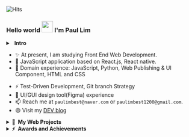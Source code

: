 ![Hits](https://hits.seeyoufarm.com/api/count/incr/badge.svg?url=https%3A%2F%2Fgithub.com%2Fpplemover&count_bg=%23170206&title_bg=%230EE90F&icon=git.svg&icon_color=%23E7E7E7&title=Visitor+Stats&edge_flat=false)

### Hello world <img src="https://media.giphy.com/media/hvRJCLFzcasrR4ia7z/giphy.gif" width="30px"> I'm Paul Lim

<details>
  <summary><b>&nbsp;&nbsp;Intro</b></summary>
  &nbsp;&nbsp;&nbsp;Passionate and innovative software developer with expertise in automation and a strong belief in the power of technology to improve lives. Skilled in collaborating with cross-functional teams to identify and solve problems using programming, with a focus on making the world a better place. Able to leverage creativity and technical skills to streamline processes and increase comfort through automation.
</details>

- ✨ At present, I am studying Front End Web Development.
- 💪 JavaScript application based on React.js, React native.
- 🌱 Domain experience: JavaScript, Python, Web Publishing & UI Component, HTML and CSS 
<!-- 2+ years of experience in development of JavaScript application based on React.js, React Native. -->
<!-- 🌱 Domain experience: JavaScript, React.js, React Native, Node.js, TypeScript, Docker, Python, WebRTC, RESTful API, Web Publishing & UI Componenet, HTML and CSS -->
- ⚡ Test-Driven Development, Git branch Strategy
- 🔭 UI/GUI design tool(Figma) experience
- 📫 Reach me at `paulimbest@naver.com` or `paulimbest1200@gmail.com`.
- 😄 Visit my [DEV blog](https://pplemover.github.io)

<details>
  <summary><b>🔗&nbsp;&nbsp;My&nbsp;Web Projects</b></summary>
  
 - [Starbucks Clone Website](https://lambent-chaja-ac32df.netlify.app) - Starbucks Korea Website Clone project made with HTML, CSS, JS.
 <!-- 
 - BurgerPedia (WEB, 대)
 - Auto Wars (WEB, 대)
 - 2027 대선 공약 비교 (WEB, 대)
 - 국가재난 상황 알리미(WEB, 대)
 - BORI VIEWER (크롬 익스텐션, 소)
 - 견생네컷 (Flutter, 소) 
 - Shopping Calender (WEB, 소)
 - 전기자동차 API (API, 중)
 - 새로운 확장자 개발하기(?) .cal (?, 대)
 -->
   
</details>

<details>
  <summary><b>⚡&nbsp;&nbsp;Awards&nbsp;and&nbsp;Achievements</b></summary>
  <br/>
  
- ➡️ [Grand Prize](https://m.blog.naver.com/uosblog/222165125291) at the 'Autonomous Driving and C-ITS Idea Contest' funded by the Korean Department of Transportation.
- ⚡ English Certification: TOEIC `980`, OPIC Speaking `Advanced Low`.
  
</details>
  
  
<!--
**pplemover/pplemover** is a ✨ _special_ ✨ repository because its `README.md` (this file) appears on your GitHub profile.

Here are some ideas to get you started:

- 🔭 I’m currently working on ...
- 🌱 I’m currently learning ...
- 👯 I’m looking to collaborate on ...
- 🤔 I’m looking for help with ...
- 💬 Ask me about ...
- 📫 How to reach me: ...
- 😄 Pronouns: ...
- ⚡ Fun fact: ...
- ➡️

배지 만드는 링크
https://shields.io/

오픈소스 예제 모음
https://github.com/abhisheknaiidu/awesome-github-profile-readme

벤치마킹 사례
https://github.com/gautamkrishnar/gautamkrishnar/blob/master/README.md
-->
